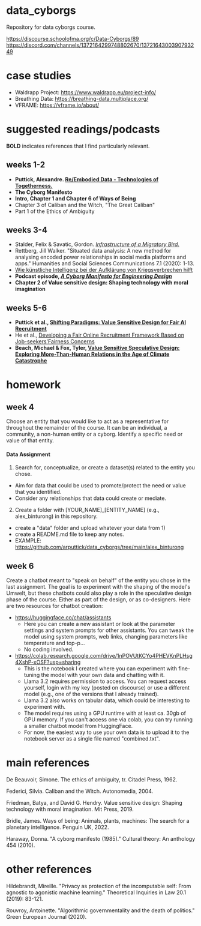 # data_cyborgs
Repository for data cyborgs course.

https://discourse.schoolofma.org/c/Data-Cyborgs/89
https://discord.com/channels/1372164299748802670/1372164300390793249

# case studies
- Waldrapp Project: https://www.waldrapp.eu/project-info/
- Breathing Data: https://breathing-data.multiplace.org/
- VFRAME: https://vframe.io/about/

# suggested readings/podcasts
**BOLD** indicates references that I find particularly relevant.
## weeks 1-2
- **Puttick, Alexandre. [Re/Embodied Data - Technologies of Togetherness.](https://latentspaces.zhdk.ch/datascience/re-embodied-data)**
- **The Cyborg Manifesto**
- **Intro, Chapter 1 and Chapter 6 of Ways of Being**
- Chapter 3 of Caliban and the Witch, "The Great Caliban"
- Part 1 of the Ethics of Ambiguity

## weeks 3-4
- Stalder, Felix & Savatic, Gordon. [*Infrastructure of a Migratory Bird.*](https://latentspaces.zhdk.ch/general/infrastructure-of-a-migratory-bird)
- Rettberg, Jill Walker. "Situated data analysis: A new method for analysing encoded power relationships in social media platforms and apps." Humanities and Social Sciences Communications 7.1 (2020): 1-13.
- [Wie künstliche Intelligenz bei der Aufklärung von Kriegsverbrechen hilft](https://www.spiegel.de/ausland/wie-kuenstliche-intelligenz-bei-der-aufklaerung-von-kriegsverbrechen-hilft-a-670d8c14-0b8b-42bc-a5b0-e74250cff225)
- **Podcast episode, [*A Cyborg Manifesto for Engineering Design*](https://open.spotify.com/episode/29aRZRHTU5vBczTmqkO5CJ?si=4d9eb7ada72c4219)**
- **Chapter 2 of Value sensitive design: Shaping technology with moral imagination**

## weeks 5-6
- **Puttick et al., [Shifting Paradigms: Value Sensitive Design for Fair AI Recruitment](https://github.com/arputtick/data_cyborgs/blob/main/references/VSD_Position_Paper_AIMMES_2025.pdf)**
- He et al., [Developing a Fair Online Recruitment Framework Based on Job-seekers'Fairness Concerns](https://github.com/arputtick/data_cyborgs/blob/main/references/FINDHR_VSD.pdf)
- **Beach, Michael & Fox, Tyler, [Value Sensitive Speculative Design: Exploring More-Than-Human Relations in the Age of Climate Catastrophe](https://github.com/arputtick/data_cyborgs/blob/main/references/More%20Than%20Human%20VSD.pdf)**

# homework
## week 4
Choose an entity that you would like to act as a representative for throughout the remainder of the course. It can be an individual, a community, a non-human entity or a cyborg.
Identify a specific need or value of that entity.
#### Data Assignment
1) Search for, conceptualize, or create a dataset(s) related to the entity you chose.
- Aim for data that could be used to promote/protect the need or value that you identified.
- Consider any relationships that data could create or mediate.
2) Create a folder with [YOUR_NAME]_[ENTITY_NAME] (e.g., alex_binturong) in this repository.
- create a "data" folder and upload whatever your data from 1)
- create a README.md file to keep any notes.
- EXAMPLE: https://github.com/arputtick/data_cyborgs/tree/main/alex_binturong

## week 6
Create a chatbot meant to "speak on behalf" of the entity you chose in the last assignment. The goal is to experiment with the shaping of the model's Umwelt, but these chatbots could also play a role in the speculative design phase of the course. Either as part of the design, or as co-designers.
Here are two resources for chatbot creation:
- https://huggingface.co/chat/assistants
  - Here you can create a new assistant or look at the parameter settings and system prompts for other assistants. You can tweak the model using system prompts, web links, changing parameters like temperature and top-p...
  - No coding involved.
- https://colab.research.google.com/drive/1nPOVUtKCYo4PHEVKnPLHsg4XshP-xOSF?usp=sharing
  - This is the notebook I created where you can experiment with fine-tuning the model with your own data and chatting with it.
  - Llama 3.2 requires permission to access. You can request access yourself, login with my key (posted on discourse) or use a different model (e.g., one of the versions that I already trained).
  - Llama 3.2 also works on tabular data, which could be interesting to experiment with.
  - The model requires using a GPU runtime with at least ca. 30gb of GPU memory. If you can't access one via colab, you can try running a smaller chatbot model from HuggingFace.
  - For now, the easiest way to use your own data is to upload it to the notebook server as a single file named "combined.txt". 


# main references
De Beauvoir, Simone. The ethics of ambiguity, tr. Citadel Press, 1962.

Federici, Silvia. Caliban and the Witch. Autonomedia, 2004.

Friedman, Batya, and David G. Hendry. Value sensitive design: Shaping technology with moral imagination. Mit Press, 2019.

Bridle, James. Ways of being: Animals, plants, machines: The search for a planetary intelligence. Penguin UK, 2022.

Haraway, Donna. "A cyborg manifesto (1985)." Cultural theory: An anthology 454 (2010).

# other references
Hildebrandt, Mireille. "Privacy as protection of the incomputable self: From agnostic to agonistic machine learning." Theoretical Inquiries in Law 20.1 (2019): 83-121.

Rouvroy, Antoinette. "Algorithmic governmentality and the death of politics." Green European Journal (2020).
